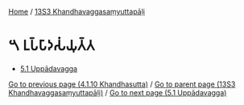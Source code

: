 
[Home](/) / [13S3 Khandhavaggasaṃyuttapāḷi](../13S3.md)

# 𑁫 𑀉𑀧𑁆𑀧𑀸𑀤𑀲𑀁𑀬𑀼𑀢𑁆𑀢

* [5.1 Uppādavagga](5/5.1.md)

[Go to previous page (4.1.10 Khandhasutta)](4/4.1/4.1.10.md) / [Go to parent page (13S3 Khandhavaggasaṃyuttapāḷi)](0.md) / [Go to next page (5.1 Uppādavagga)](5/5.1.md)


